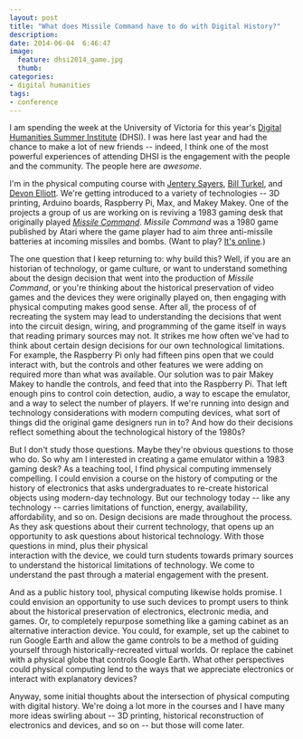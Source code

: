 ```yaml
---
layout: post
title: "What does Missile Command have to do with Digital History?"
description:
date: 2014-06-04  6:46:47
image:
  feature: dhsi2014_game.jpg
  thumb:
categories: 
- digital humanities
tags:
- conference
---
```


I am spending the week at the University of Victoria for this year's [Digital
Humanities Summer Institute]() (DHSI). I was here last year and had the chance to 
make a lot of new friends -- indeed, I think one of the most powerful 
experiences of attending DHSI is the engagement with the people and the 
community. The people here are *awesome*.

I'm in the physical computing course with [Jentery 
Sayers](http://www.jenterysayers.com/), [Bill 
Turkel](http://williamjturkel.net/), and [Devon 
Elliott](http://devonelliott.net/about/). We're getting introduced to a 
variety of technologies -- 3D printing, Arduino boards, Raspberry Pi, Max, and 
Makey Makey. One of the projects a group of us are working on is reviving a 
1983 gaming desk that originally played *[Missile 
Command](http://en.wikipedia.org/wiki/Missile_Command)*.  *Missile Command* 
was a 1980 game published by Atari where the game player had to aim three 
anti-missile batteries at incoming missiles and bombs. (Want to play? [It's 
online](http://chrome.atari.com/missilecommand/).)

The one question that I keep returning to: why build this? Well, if you are an 
historian of technology, or game culture, or want to understand something 
about the design decision that went into the production of *Missile Command*, 
or you're thinking about the historical preservation of video games and the 
devices they were originally played on, then engaging with physical computing 
makes good sense.  After all, the process of of recreating the system may lead 
to understanding the decisions that went into the circuit design, wiring, and 
programming of the game itself in ways that reading primary sources may not. 
It strikes me how often we've had to think about certain design decisions for 
our own technological limitations. For example, the Raspberry Pi only had 
fifteen pins open that we could interact with, but the controls and other 
features we were adding on required more than what was available. Our solution 
was to pair Makey Makey to handle the controls, and feed that into the 
Raspberry Pi. That left enough pins to control coin detection, audio, a way to 
escape the emulator, and a way to select the number of players. If we're 
running into design and technology considerations with modern computing 
devices, what sort of things did the original game designers run in to? And 
how do their decisions reflect something about the technological history of 
the 1980s?

But I don't study those questions. Maybe they're obvious questions to those who do. So 
why am I interested in creating a game emulator within a 1983 gaming desk? As 
a teaching tool, I find physical computing immensely compelling. I could 
envision a course on the history of computing or the history of electronics 
that asks undergraduates to re-create historical objects using modern-day 
technology. But our technology today -- like any technology -- carries 
limitations of function, energy, availability, affordability, and so on. 
Design decisions are made throughout the process. As they ask questions about 
their current technology, that opens up an opportunity to ask questions about 
historical technology. With those questions in mind, plus their physical  
interaction with the device, we could turn students towards primary sources to 
understand the historical limitations of technology. We come to understand the 
past through a material engagement with the present. 

And as a public history tool, physical computing likewise holds promise. I 
could envision an opportunity to use such devices to prompt users to think 
about the historical preservation of electronics, electronic media, and games. 
Or, to completely repurpose something like a gaming cabinet as an alternative 
interaction device. You could, for example, set up the cabinet to run Google 
Earth and allow the game controls to be a method of guiding yourself through 
historically-recreated virtual worlds. Or replace the cabinet with a physical 
globe that controls Google Earth. What other perspectives could physical 
computing lend to the ways that we appreciate electronics or interact with 
explanatory devices?

Anyway, some initial thoughts about the intersection of physical computing 
with digital history. We're doing a lot more in the courses and I have many 
more ideas swirling about -- 3D printing, historical reconstruction of 
electronics and devices, and so on -- but those will come later.

